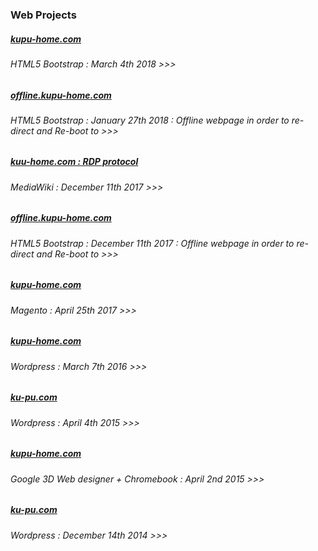 ### Web Projects


##### [kupu-home.com](https://web.archive.org/web/20180331002238/https://offline.kupu-home.com/)
###### HTML5 Bootstrap : March 4th 2018 >>>

##### [offline.kupu-home.com](https://web.archive.org/web/20180127172244/https://offline.kupu-home.com)
###### HTML5 Bootstrap : January 27th 2018 : Offline webpage in order to re-direct and Re-boot to >>>

##### [kuu-home.com : RDP protocol](https://web.archive.org/web/20171211230337/https://www.kupu-home.com/mediawiki/index.php/Main_Page)
###### MediaWiki : December 11th 2017 >>>

##### [offline.kupu-home.com](https://web.archive.org/web/20171211230255/https://offline.kupu-home.com)
###### HTML5 Bootstrap : December 11th 2017 : Offline webpage in order to re-direct and Re-boot to >>>

##### [kupu-home.com](https://web.archive.org/web/20170425111921/https://kupu-home.com/)
###### Magento : April 25th 2017 >>>

##### [kupu-home.com](https://web.archive.org/web/20160307145300/https://kupu-home.com/)
###### Wordpress : March 7th 2016 >>>

##### [ku-pu.com](https://web.archive.org/web/20150404054546/http://ku-pu.com/)
###### Wordpress : April 4th 2015 >>>

##### [kupu-home.com](https://web.archive.org/web/20150402105807/https://kupu-home.com)
###### Google 3D Web designer + Chromebook : April 2nd 2015 >>>

##### [ku-pu.com](https://web.archive.org/web/20141217123206/http://ku-pu.com/)
###### Wordpress : December 14th 2014 >>>
